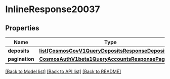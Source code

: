 # InlineResponse20037

## Properties
Name | Type | Description | Notes
------------ | ------------- | ------------- | -------------
**deposits** | [**list[CosmosGovV1QueryDepositsResponseDeposits]**](CosmosGovV1QueryDepositsResponseDeposits.md) |  | [optional] 
**pagination** | [**CosmosAuthV1beta1QueryAccountsResponsePagination**](CosmosAuthV1beta1QueryAccountsResponsePagination.md) |  | [optional] 

[[Back to Model list]](../README.md#documentation-for-models) [[Back to API list]](../README.md#documentation-for-api-endpoints) [[Back to README]](../README.md)

